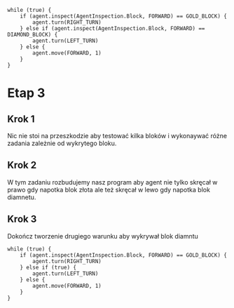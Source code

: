 ```blocks
while (true) {
    if (agent.inspect(AgentInspection.Block, FORWARD) == GOLD_BLOCK) {
        agent.turn(RIGHT_TURN)
    } else if (agent.inspect(AgentInspection.Block, FORWARD) == DIAMOND_BLOCK) {
        agent.turn(LEFT_TURN)
    } else {
        agent.move(FORWARD, 1)
    }
}
```
# Etap 3

## Krok 1
Nic nie stoi na przeszkodzie aby testować kilka bloków i wykonaywać różne zadania zależnie od wykrytego bloku.

## Krok 2
W tym zadaniu rozbudujemy nasz program aby agent nie tylko skręcał w prawo gdy napotka blok złota ale też skręcał w lewo gdy napotka blok diamnetu.

## Krok 3
Dokończ tworzenie drugiego warunku aby wykrywał blok diamntu
```template
while (true) {
    if (agent.inspect(AgentInspection.Block, FORWARD) == GOLD_BLOCK) {
        agent.turn(RIGHT_TURN)
    } else if (true) {
        agent.turn(LEFT_TURN)
    } else {
        agent.move(FORWARD, 1)
    }
}

```
